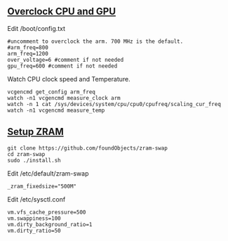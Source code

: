 ## [Overclock CPU and GPU](https://appuals.com/overclock-raspberry-pi-4-safely/)

Edit /boot/config.txt

    #uncomment to overclock the arm. 700 MHz is the default.
    #arm_freq=800
    arm_freq=1200
    over_voltage=6 #comment if not needed
    gpu_freq=600 #comment if not needed

Watch CPU clock speed and Temperature.

    vcgencmd get_config arm_freq
    watch -n1 vcgencmd measure_clock arm
    watch -n 1 cat /sys/devices/system/cpu/cpu0/cpufreq/scaling_cur_freq
    watch -n1 vcgencmd measure_temp

## [Setup ZRAM](https://haydenjames.io/raspberry-pi-performance-add-zram-kernel-parameters/)

    git clone https://github.com/foundObjects/zram-swap
    cd zram-swap
    sudo ./install.sh

Edit /etc/default/zram-swap

    _zram_fixedsize="500M"

Edit /etc/sysctl.conf 

    vm.vfs_cache_pressure=500
    vm.swappiness=100
    vm.dirty_background_ratio=1
    vm.dirty_ratio=50
